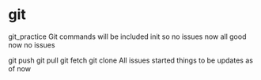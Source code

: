 # git
git_practice
Git commands will be included init
so no issues now
all good now
no issues

git push git pull git fetch git clone
All issues started
things to be updates as of now
